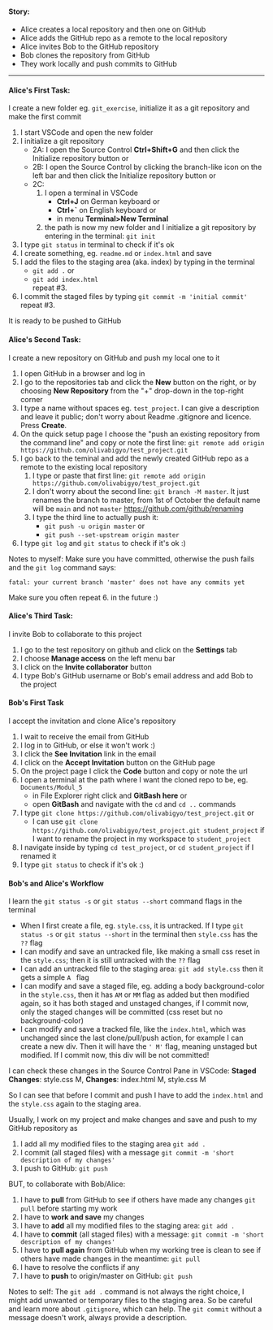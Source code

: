 #### Story:
- Alice creates a local repository and then one on GitHub
- Alice adds the GitHub repo as a remote to the local repository
- Alice invites Bob to the GitHub repository
- Bob clones the repository from GitHub
- They work locally and push commits to GitHub
---

#### Alice's First Task:
I create a new folder eg. `git_exercise`, initialize it as a git repository and make the first commit
1) I start VSCode and open the new folder
2) I initialize a git repository
   - 2A: I open the Source Control **Ctrl+Shift+G** and then click the Initialize repository button or
   - 2B: I open the Source Control by clicking the branch-like
     icon on the left bar and then click the Initialize repository
     button or
   - 2C:
      1. I open a terminal in VSCode
         + **Ctrl+J** on German keyboard or
         + **Ctrl+\`** on English keyboard or
         + in menu **Terminal>New Terminal**
      2. the path is now my new folder and I initialize a git repository by entering in the terminal: `git init`
3) I type `git status` in terminal to check if it's ok
4) I create something, eg. `readme.md` or `index.html` and save
5) I add the files to the staging area (aka. index) by typing in the terminal
   - `git add .`  or
   - `git add index.html` \
repeat #3.
6) I commit the staged files by typing `git commit -m 'initial commit'` \
repeat #3.

It is ready to be pushed to GitHub

#### Alice's Second Task:
I create a new repository on GitHub and push my local one to it
1) I open GitHub in a browser and log in
2) I go to the repositories tab and click the **New** button on the right, or by choosing **New Repository** from the "+" drop-down in the top-right corner
3) I type a name without spaces eg. `test_project`.
   I can give a description and leave it public; don't worry about Readme .gitignore and licence. Press **Create**.
4) On the quick setup page I choose the "push an existing repository from the command line" and copy or note the first line:
   `git remote add origin https://github.com/olivabigyo/test_project.git`
5) I go back to the teminal and add the newly created GitHub repo as a remote to the existing local repository
    1. I type or paste that first line: `git remote add origin https://github.com/olivabigyo/test_project.git`
    2. I don't worry about the second line: `git branch -M master`.  It just renames the branch to master, from 1st of October the default name will be `main` and not `master` https://github.com/github/renaming
    3. I type the third line to actually push it:
        - `git push -u origin master` or
        - `git push --set-upstream origin master`
6) I type `git log` and `git status` to check if it's ok :)

Notes to myself: Make sure you have committed, otherwise the push fails and the `git log` command says:
```
fatal: your current branch 'master' does not have any commits yet
```
Make sure you often repeat 6. in the future :)

#### Alice's Third Task:
I invite Bob to collaborate to this project
1) I go to the test repository on github and click on the **Settings** tab
2) I choose **Manage access** on the left menu bar
3) I click on the **Invite collaborator** button
4) I type Bob's GitHub username or Bob's email address and add Bob to the project

#### Bob's First Task
I accept the invitation and clone Alice's repository
1) I wait to receive the email from GitHub
2) I log in to GitHub, or else it won't work :)
3) I click the **See Invitation** link in the email
4) I click on the **Accept Invitation** button on the GitHub page
5) On the project page I click the **Code** button and copy or note the url
6) I open a terminal at the path where I want the cloned repo to be, eg. `Documents/Modul_5`
   - in File Explorer right click and **GitBash here** or
   - open **GitBash** and navigate with the `cd` and `cd ..` commands
6) I type `git clone https://github.com/olivabigyo/test_project.git` or
   - I can use `git clone https://github.com/olivabigyo/test_project.git student_project` if I want to rename the project in my workspace to `student_project`
7) I navigate inside by typing `cd test_project`, or `cd student_project` if I renamed it
8) I type `git status` to check if it's ok :)

#### Bob's and Alice's Workflow
I learn the `git status -s` or `git status --short` command flags in the terminal
- When I first create a file, eg. `style.css`, it is untracked. If I type `git status -s` or `git status --short` in the terminal then `style.css` has the `??` flag
- I can modify and save an untracked file, like making a small css reset in the `style.css`; then it is still untracked with the `??` flag
- I can add an untracked file to the staging area: `git add style.css` then it gets a simple `A ` flag
- I can modify and save a staged file, eg. adding a body background-color in the `style.css`, then it has `AM` or `MM` flag as added but then modified again, so it has both staged and unstaged changes, if I commit now, only the staged changes will be committed (css reset but no background-color)
- I can modify and save a tracked file, like the `index.html`, which was unchanged since the last clone/pull/push action, for example I can create a new div. Then it will have the `' M'` flag, meaning unstaged but modified. If I commit now, this div will be not committed!

I can check these changes in the Source Control Pane in VSCode: **Staged Changes**: style.css M, **Changes**: index.html M, style.css M

So I can see that before I commit and push I have to add the `index.html` and the `style.css` again to the staging area.

Usually, I work on my project and make changes and save and push to my GitHub repository as
1. I add all my modified files to the staging area `git add .`
2. I commit (all staged files) with a message `git commit -m 'short description of my changes'`
3. I push to GitHub: `git push`

BUT, to collaborate with Bob/Alice:
1. I have to **pull** from GitHub to see if others have made any changes `git pull` before starting my work
2. I have to **work and save** my changes
3. I have to **add** all my modified files to the staging area: `git add .`
4. I have to **commit** (all staged files) with a message: `git commit -m 'short description of my changes'`
5. I have to **pull again** from GitHub when my working tree is clean to see if others have made changes in the meantime: `git pull`
6. I have to resolve the conflicts if any
7. I have to **push** to origin/master on GitHub: `git push`

Notes to self: The `git add .` command is not always the right choice, I might add unwanted or temporary files to the staging area.
So be careful and learn more about `.gitignore`, which can help.
The `git commit` without a message doesn't work, always provide a description.
